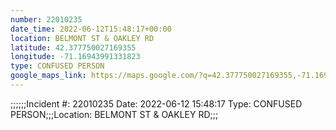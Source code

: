 ```yaml
---
number: 22010235
date_time: 2022-06-12T15:48:17+00:00
location: BELMONT ST & OAKLEY RD
latitude: 42.377750027169355
longitude: -71.16943991331823
type: CONFUSED PERSON
google_maps_link: https://maps.google.com/?q=42.377750027169355,-71.16943991331823
---
```


;;;;;;Incident #: 22010235  Date: 2022-06-12 15:48:17   Type: CONFUSED PERSON;;;Location: BELMONT ST & OAKLEY RD;;;
